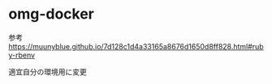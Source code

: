 # omg-docker

参考
https://muunyblue.github.io/7d128c1d4a33165a8676d1650d8ff828.html#ruby-rbenv

適宜自分の環境用に変更
